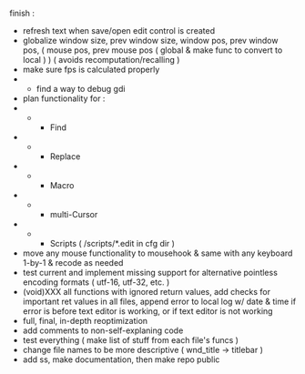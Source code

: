 finish :
- refresh text when save/open edit control is created
- globalize window size, prev window size, window pos, prev window pos, ( mouse pos, prev mouse pos ( global & make func to convert to local ) ) ( avoids recomputation/recalling )
- make sure fps is calculated properly
- - find a way to debug gdi
- plan functionality for :
- - - Find
- - - Replace
- - - Macro
- - - multi-Cursor
- - - Scripts ( /scripts/*.edit in cfg dir )
- move any mouse functionality to mousehook & same with any keyboard 1-by-1 & recode as needed
- test current and implement missing support for alternative pointless encoding formats ( utf-16, utf-32, etc. )
- (void)XXX all functions with ignored return values, add checks for important ret values in all files, append error to local log w/ date & time if error is before text editor is working, or if text editor is not working
- full, final, in-depth reoptimization
- add comments to non-self-explaning code
- test everything ( make list of stuff from each file's funcs )
- change file names to be more descriptive ( wnd_title -> titlebar )
- add ss, make documentation, then make repo public